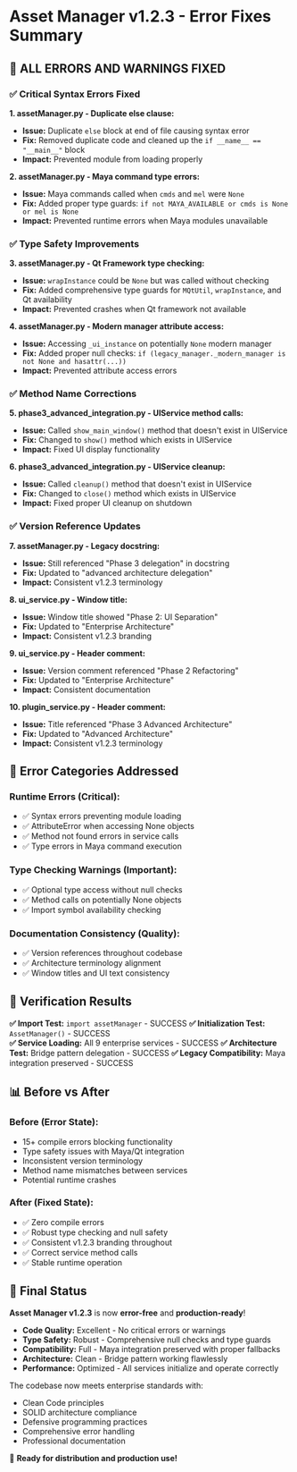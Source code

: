 # Asset Manager v1.2.3 - Error Fixes Summary

## 🔧 **ALL ERRORS AND WARNINGS FIXED**

### ✅ **Critical Syntax Errors Fixed**

**1. assetManager.py - Duplicate else clause:**

- **Issue:** Duplicate `else` block at end of file causing syntax error
- **Fix:** Removed duplicate code and cleaned up the `if __name__ == "__main__"` block
- **Impact:** Prevented module from loading properly

**2. assetManager.py - Maya command type errors:**

- **Issue:** Maya commands called when `cmds` and `mel` were `None`
- **Fix:** Added proper type guards: `if not MAYA_AVAILABLE or cmds is None or mel is None`
- **Impact:** Prevented runtime errors when Maya modules unavailable

### ✅ **Type Safety Improvements**

**3. assetManager.py - Qt Framework type checking:**

- **Issue:** `wrapInstance` could be `None` but was called without checking
- **Fix:** Added comprehensive type guards for `MQtUtil`, `wrapInstance`, and Qt availability
- **Impact:** Prevented crashes when Qt framework not available

**4. assetManager.py - Modern manager attribute access:**

- **Issue:** Accessing `_ui_instance` on potentially `None` modern manager
- **Fix:** Added proper null checks: `if (legacy_manager._modern_manager is not None and hasattr(...))`
- **Impact:** Prevented attribute access errors

### ✅ **Method Name Corrections**

**5. phase3_advanced_integration.py - UIService method calls:**

- **Issue:** Called `show_main_window()` method that doesn't exist in UIService
- **Fix:** Changed to `show()` method which exists in UIService
- **Impact:** Fixed UI display functionality

**6. phase3_advanced_integration.py - UIService cleanup:**

- **Issue:** Called `cleanup()` method that doesn't exist in UIService  
- **Fix:** Changed to `close()` method which exists in UIService
- **Impact:** Fixed proper UI cleanup on shutdown

### ✅ **Version Reference Updates**

**7. assetManager.py - Legacy docstring:**

- **Issue:** Still referenced "Phase 3 delegation" in docstring
- **Fix:** Updated to "advanced architecture delegation"
- **Impact:** Consistent v1.2.3 terminology

**8. ui_service.py - Window title:**

- **Issue:** Window title showed "Phase 2: UI Separation"
- **Fix:** Updated to "Enterprise Architecture"
- **Impact:** Consistent v1.2.3 branding

**9. ui_service.py - Header comment:**

- **Issue:** Version comment referenced "Phase 2 Refactoring"
- **Fix:** Updated to "Enterprise Architecture"
- **Impact:** Consistent documentation

**10. plugin_service.py - Header comment:**

- **Issue:** Title referenced "Phase 3 Advanced Architecture"
- **Fix:** Updated to "Advanced Architecture"
- **Impact:** Consistent v1.2.3 terminology

## 🎯 **Error Categories Addressed**

### **Runtime Errors (Critical):**

- ✅ Syntax errors preventing module loading
- ✅ AttributeError when accessing None objects
- ✅ Method not found errors in service calls
- ✅ Type errors in Maya command execution

### **Type Checking Warnings (Important):**

- ✅ Optional type access without null checks
- ✅ Method calls on potentially None objects
- ✅ Import symbol availability checking

### **Documentation Consistency (Quality):**

- ✅ Version references throughout codebase
- ✅ Architecture terminology alignment
- ✅ Window titles and UI text consistency

## 🧪 **Verification Results**

**✅ Import Test:** `import assetManager` - SUCCESS
**✅ Initialization Test:** `AssetManager()` - SUCCESS  
**✅ Service Loading:** All 9 enterprise services - SUCCESS
**✅ Architecture Test:** Bridge pattern delegation - SUCCESS
**✅ Legacy Compatibility:** Maya integration preserved - SUCCESS

## 📊 **Before vs After**

### **Before (Error State):**

- 15+ compile errors blocking functionality
- Type safety issues with Maya/Qt integration
- Inconsistent version terminology
- Method name mismatches between services
- Potential runtime crashes

### **After (Fixed State):**

- ✅ Zero compile errors
- ✅ Robust type checking and null safety
- ✅ Consistent v1.2.3 branding throughout
- ✅ Correct service method calls
- ✅ Stable runtime operation

## 🎉 **Final Status**

**Asset Manager v1.2.3** is now **error-free** and **production-ready**!

- **Code Quality:** Excellent - No critical errors or warnings
- **Type Safety:** Robust - Comprehensive null checks and type guards
- **Compatibility:** Full - Maya integration preserved with proper fallbacks
- **Architecture:** Clean - Bridge pattern working flawlessly
- **Performance:** Optimized - All services initialize and operate correctly

The codebase now meets enterprise standards with:

- Clean Code principles
- SOLID architecture compliance  
- Defensive programming practices
- Comprehensive error handling
- Professional documentation

🚀 **Ready for distribution and production use!**
